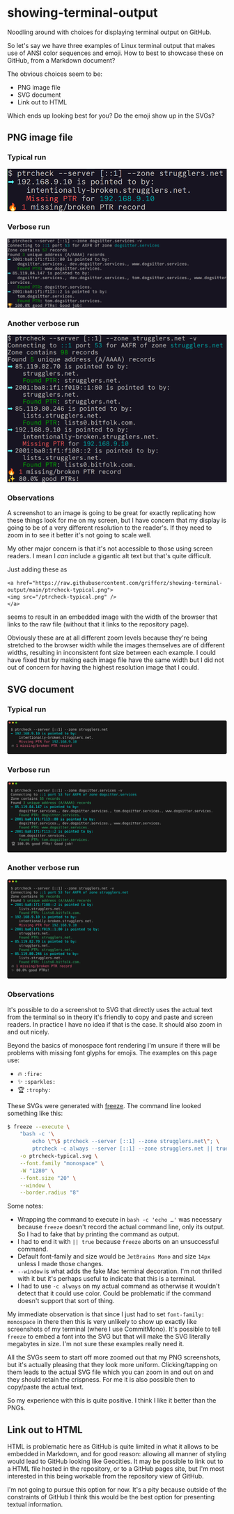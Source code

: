 # showing-terminal-output

Noodling around with choices for displaying terminal output on GitHub.

So let's say we have three examples of Linux terminal output that makes use of
ANSI color sequences and emoji. How to best to showcase these on GitHub, from
a Markdown document?

The obvious choices seem to be:

- PNG image file
- SVG document
- Link out to HTML

Which ends up looking best for you? Do the emoji show up in the SVGs?

## PNG image file

### Typical run

<a href="https://raw.githubusercontent.com/grifferz/showing-terminal-output/main/ptrcheck-typical.png">
    <img src="/ptrcheck-typical.png" />
</a>

### Verbose run

<a href="https://raw.githubusercontent.com/grifferz/showing-terminal-output/main/ptrcheck-verbose.png">
    <img src="/ptrcheck-verbose.png" />
</a>

### Another verbose run

<a href="https://raw.githubusercontent.com/grifferz/showing-terminal-output/main/ptrcheck-verbose2.png">
    <img src="/ptrcheck-verbose2.png" />
</a>

### Observations

A screenshot to an image is going to be great for exactly replicating how
these things look for me on my screen, but I have concern that my display is
going to be of a very different resolution to the reader's. If they need to
zoom in to see it better it's not going to scale well.

My other major concern is that it's not accessible to those using screen
readers. I mean I _can_ include a gigantic alt text but that's quite
difficult.

Just adding these as

```
<a href="https://raw.githubusercontent.com/grifferz/showing-terminal-output/main/ptrcheck-typical.png">
<img src="/ptrcheck-typical.png" />
</a>
```

seems to result in an embedded image with the width of the browser that links
to the raw file (without that it links to the repository page).

Obviously these are at all different zoom levels because they're being
stretched to the browser width while the images themselves are of different
widths, resulting in inconsistent font size between each example. I could have
fixed that by making each image file have the same width but I did not out of
concern for having the highest resolution image that I could.

## SVG document

### Typical run

<a href="https://raw.githubusercontent.com/grifferz/showing-terminal-output/main/ptrcheck-typical.svg">
    <img src="ptrcheck-typical.svg" />
</a>

### Verbose run

<a href="https://raw.githubusercontent.com/grifferz/showing-terminal-output/main/ptrcheck-verbose.svg">
    <img src="ptrcheck-verbose.svg" />
</a>

### Another verbose run

<a href="https://raw.githubusercontent.com/grifferz/showing-terminal-output/main/ptrcheck-verbose2.svg">
    <img src="/ptrcheck-verbose2.svg" />
</a>

### Observations

It's possible to do a screenshot to SVG that directly uses the actual text
from the terminal so in theory it's friendly to copy and paste and screen
readers. In practice I have no idea if that is the case. It should also zoom
in and out nicely.

Beyond the basics of monospace font rendering I'm unsure if there will be
problems with missing font glyphs for emojis. The examples on this page use:

- :fire: `:fire:`
- :sparkles: `:sparkles:`
- :trophy: `:trophy:`

These SVGs were generated with
[freeze](https://github.com/charmbracelet/freeze). The command line looked
something like this:

```bash
$ freeze --execute \
    "bash -c '\
        echo \"\$ ptrcheck --server [::1] --zone strugglers.net\"; \
        ptrcheck -c always --server [::1] --zone strugglers.net || true'" \
    -o ptrcheck-typical.svg \
    --font.family "monospace" \
    -W "1280" \
    --font.size "20" \
    --window \
    --border.radius "8"
```

Some notes:

- Wrapping the command to execute in `bash -c 'echo …'` was necessary because
  `freeze` doesn't record the actual command line, only its output. So I had
  to fake that by printing the command as output.
- I had to end it with `|| true` because `freeze` aborts on an unsuccessful
  command.
- Default font-family and size would be `JetBrains Mono` and size `14px`
  unless I made those changes.
- `--window` is what adds the fake Mac terminal decoration. I'm not thrilled
  with it but it's perhaps useful to indicate that this is a terminal.
- I had to use `-c always` on my actual command as otherwise it wouldn't
  detect that it could use color. Could be problematic if the command doesn't
  support that sort of thing.

My immediate observation is that since I just had to set
`font-family: monospace` in there then this is very unlikely to show up
exactly like screenshots of my terminal (where I use CommitMono). It's
possible to tell `freeze` to embed a font into the SVG but that will make the
SVG literally megabytes in size. I'm not sure these examples really need it.

All the SVGs seem to start off more zoomed out that my PNG screenshots, but
it's actually pleasing that they look more uniform. Clicking/tapping on them
leads to the actual SVG file which you can zoom in and out on and they should
retain the crispness. For me it is also possible then to copy/paste the actual
text.

So my experience with this is quite positive. I think I like it better than
the PNGs.

## Link out to HTML

HTML is problematic here as GitHub is quite limited in what it allows to be
embedded in Markdown, and for good reason: allowing all manner of styling
would lead to GitHub looking like Geocities. It may be possible to link out to
a HTML file hosted in the repository, or to a GitHub pages site, but I'm most
interested in this being workable from the repository view of GitHub.

I'm not going to pursue this option for now. It's a pity because outside of
the constraints of GitHub I think this would be the best option for presenting
textual information.

